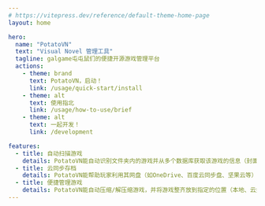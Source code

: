 ```yaml
---
# https://vitepress.dev/reference/default-theme-home-page
layout: home

hero:
  name: "PotatoVN"
  text: "Visual Novel 管理工具"
  tagline: galgame屯屯鼠们的便捷开源游戏管理平台
  actions:
    - theme: brand
      text: PotatoVN，启动！
      link: /usage/quick-start/install
    - theme: alt
      text: 使用指北
      link: /usage/how-to-use/brief
    - theme: alt
      text: 一起开发！
      link: /development

features:
  - title: 自动扫描游戏
    details: PotatoVN能自动识别文件夹内的游戏并从多个数据库获取该游戏的信息（封面、简介、tags、人物等）
  - title: 云同步存档
    details: PotatoVN能帮助玩家利用其网盘（如OneDrive、百度云同步盘、坚果云等）将游戏存档与云端同步
  - title: 便捷管理游戏
    details: PotatoVN能自动压缩/解压缩游戏，并将游戏整齐放到指定的位置（本地、云盘、NAS等）
---
```


